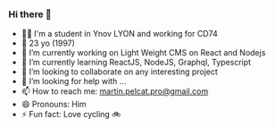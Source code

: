 ### Hi there 👋

- 👨‍🎓 I'm a student in Ynov LYON and working for CD74
- 🎂 23 yo (1997)
- 🔭 I’m currently working on Light Weight CMS on React and Nodejs
- 🌱 I’m currently learning ReactJS, NodeJS, Graphql, Typescript
- 👯 I’m looking to collaborate on any interesting project
- 🤔 I’m looking for help with ...
- 📫 How to reach me: martin.pelcat.pro@gmail.com
- 😄 Pronouns: Him
- ⚡ Fun fact: Love cycling 🚲
